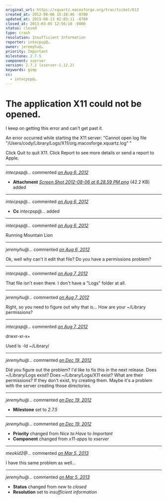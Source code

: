 ```yaml
---
original_url: https://xquartz.macosforge.org/trac/ticket/613
created_at: 2012-08-06 15:28:46 -0700
updated_at: 2015-08-13 02:03:11 -0700
closed_at: 2013-03-05 12:56:18 -0800
status: closed
type: crash
resolution: Insufficient Information
reporter: intecpsp@…
owner: jeremyhu@…
priority: Important
milestone: 2.7.5
component: xserver
version: 2.7.2 (xserver-1.12.2)
keywords: gimp
cc:
  - intecpsp@…
---
```


The application X11 could not be opened.
========================================


I keep on getting this error and can't get past it.

An error occurred while starting the X11 server: "Cannot open log file "/Users/cody/Library/Logs/X11/org.macosforge.xquartz.log"
"

Click Quit to quit X11. Click Report to see more details or send a report to Apple.



---

*intecpsp@…* commented *[on Aug 6, 2012](https://xquartz.macosforge.org/trac/attachment/ticket/613/Screen%20Shot%202012-08-06%20at%206.28.59%20PM.png "August 6, 2012 at 3:29 PM PDT")*

-   **Attachment** *[Screen Shot 2012-08-06 at 6.28.59 PM.png](../attachment/ticket/613/Screen%20Shot%202012-08-06%20at%206.28.59%20PM.png)* (42.2 KB) added



---

*intecpsp@…* commented *[on Aug 6, 2012](https://xquartz.macosforge.org/trac/ticket/613#comment:1 "August 6, 2012 at 3:29 PM PDT")*

-   **Cc** *intecpsp@…* added



---

*intecpsp@…* commented *[on Aug 6, 2012](https://xquartz.macosforge.org/trac/ticket/613#comment:2 "August 6, 2012 at 3:30 PM PDT")*

Running Mountain Lion



---

*jeremyhu@…* commented *[on Aug 6, 2012](https://xquartz.macosforge.org/trac/ticket/613#comment:3 "August 6, 2012 at 9:37 PM PDT")*

Ok, well why can't it edit that file? Do you have a permissions problem?



---

*intecpsp@…* commented *[on Aug 7, 2012](https://xquartz.macosforge.org/trac/ticket/613#comment:4 "August 7, 2012 at 1:33 PM PDT")*

That file isn't even there. I don't have a "Logs" folder at all.



---

*jeremyhu@…* commented *[on Aug 7, 2012](https://xquartz.macosforge.org/trac/ticket/613#comment:5 "August 7, 2012 at 2:33 PM PDT")*

Right, so you need to figure out why that is... How are your ~/Library permissions?



---

*intecpsp@…* commented *[on Aug 7, 2012](https://xquartz.macosforge.org/trac/ticket/613#comment:6 "August 7, 2012 at 2:45 PM PDT")*

drwxr-xr-x+

Used ls -ld ~/Library/



---

*jeremyhu@…* commented *[on Dec 19, 2012](https://xquartz.macosforge.org/trac/ticket/613#comment:7 "December 19, 2012 at 3:49 AM PST")*

Did you figure out the problem? I'd like to fix this in the next release. Does ~/Library/Logs exist? Does ~/Library/Logs/X11 exist? What are their permissions? If they don't exist, try creating them. Maybe it's a problem with the server creating those directories.



---

*jeremyhu@…* commented *[on Dec 19, 2012](https://xquartz.macosforge.org/trac/ticket/613#comment:8 "December 19, 2012 at 3:50 AM PST")*

-   **Milestone** set to *2.7.5*



---

*jeremyhu@…* commented *[on Dec 19, 2012](https://xquartz.macosforge.org/trac/ticket/613#comment:9 "December 19, 2012 at 3:50 AM PST")*

-   **Priority** changed from *Nice to Have* to *Important*
-   **Component** changed from *x11-apps* to *xserver*



---

*meokid2@…* commented *[on Mar 5, 2013](https://xquartz.macosforge.org/trac/ticket/613#comment:10 "March 5, 2013 at 11:51 AM PST")*

I have this same problem as well...



---

*jeremyhu@…* commented *[on Mar 5, 2013](https://xquartz.macosforge.org/trac/ticket/613#comment:11 "March 5, 2013 at 12:56 PM PST")*

-   **Status** changed from *new* to *closed*
-   **Resolution** set to *insufficient information*



